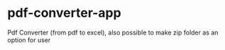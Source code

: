 # pdf-converter-app
Pdf Converter (from pdf to excel), also possible to make zip folder as an option for user
